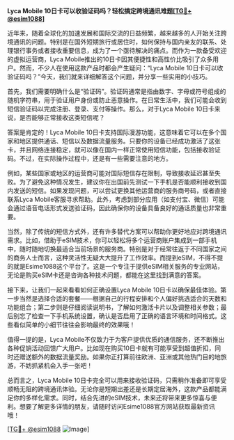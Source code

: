 **Lyca Mobile 10日卡可以收验证码吗？轻松搞定跨境通讯难题[[TG💪+ @esim1088](https://t.me/s/esim1088)]**

近年来，随着全球化的加速发展和国际交流的日益频繁，越来越多的人开始关注跨境通讯的问题。特别是在国外短期旅行或居住时，如何保持与国内亲友的联系、处理银行事务或者接收重要信息，成为了一个亟待解决的痛点。而作为一款备受欢迎的虚拟运营商，Lyca Mobile推出的10日卡因其便捷性和高性价比吸引了众多用户。然而，不少人在使用这款产品时都会产生疑问：“Lyca Mobile 10日卡可以收验证码吗？”今天，我们就来详细解答这个问题，并分享一些实用的小技巧。

首先，我们需要明确什么是“验证码”。验证码通常是指由数字、字母或符号组成的随机字符串，用于验证用户身份或防止恶意操作。在日常生活中，我们可能会收到短信验证码以完成注册、登录、支付等操作。那么，对于Lyca Mobile 10日卡来说，是否能够正常接收这类短信呢？

答案是肯定的！Lyca Mobile 10日卡支持国际漫游功能，这意味着它可以在多个国家和地区提供通话、短信以及数据流量服务。只要你的设备已经成功激活了这张卡，并且网络连接稳定，就可以像在国内一样正常使用短信功能，包括接收验证码。不过，在实际操作过程中，还是有一些需要注意的地方。

例如，某些国家或地区的运营商可能对国际短信存在限制，导致接收延迟甚至失败。为了避免这种情况发生，建议你在出国前先测试一下手机是否能顺利接收到国内发送的短信。如果发现问题，可以尝试更换其他运营商的服务商号码，或者直接联系Lyca Mobile客服寻求帮助。此外，考虑到部分应用（如支付宝、微信）可能会通过语音电话形式发送验证码，因此确保你的设备具备良好的通话质量也非常重要。

当然，除了传统的短信方式外，还有许多替代方案可以帮助你更好地应对跨境通讯需求。比如，借助于eSIM技术，你可以轻松将多个运营商账户集成到一部手机中，随时随地切换最适合当前场景的服务商。特别是对于经常往返于不同国家之间的商务人士而言，这种灵活性无疑大大提升了工作效率。而提到eSIM，不得不提的就是Esime1088这个平台了。这是一个专注于提供eSIM相关服务的专业网站，无论是购买eSIM卡还是咨询各种技术问题，都能在这里找到满意的答案。

接下来，让我们一起来看看如何正确设置Lyca Mobile 10日卡以确保最佳体验。第一步当然是选择合适的套餐——根据自己的行程安排和个人偏好挑选适合的天数和功能组合；第二步则是仔细阅读说明书，了解如何激活卡片以及调整相关参数；最后别忘了检查一下手机系统设置，确认是否启用了正确的语言环境和时间格式。这些看似简单的小细节往往会影响最终的效果哦！

值得一提的是，Lyca Mobile不仅致力于为客户提供优质的通信服务，还不断推出各种促销活动回馈广大用户。比如现在购买10日卡就有可能享受到超值折扣，同时还赠送额外的数据流量奖励。如果你正打算前往欧洲、亚洲或其他热门目的地旅游，不妨抓紧机会入手一张吧！

总而言之，Lyca Mobile 10日卡完全可以用来接收验证码，只需稍作准备即可享受顺畅无阻的跨境通讯体验。无论你是短期出差还是长期定居海外，这款产品都能满足你的多样化需求。同时，结合先进的eSIM技术，未来还将带来更多惊喜与便利。想要了解更多详情的朋友，请随时访问Esime1088官方网站获取最新资讯哦！

[[TG💪+ @esim1088](https://t.me/s/esim1088) ![Image](https://i.postimg.cc/4NQfJmqS/Snipaste-2025-05-13-00-14-12.png)]